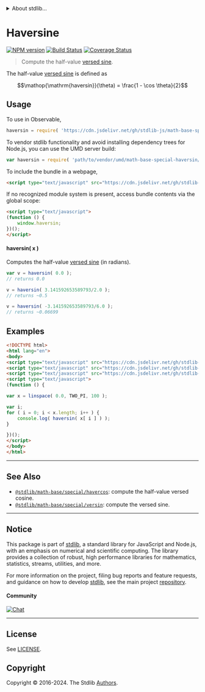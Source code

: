 <!--

@license Apache-2.0

Copyright (c) 2018 The Stdlib Authors.

Licensed under the Apache License, Version 2.0 (the "License");
you may not use this file except in compliance with the License.
You may obtain a copy of the License at

   http://www.apache.org/licenses/LICENSE-2.0

Unless required by applicable law or agreed to in writing, software
distributed under the License is distributed on an "AS IS" BASIS,
WITHOUT WARRANTIES OR CONDITIONS OF ANY KIND, either express or implied.
See the License for the specific language governing permissions and
limitations under the License.

-->


<details>
  <summary>
    About stdlib...
  </summary>
  <p>We believe in a future in which the web is a preferred environment for numerical computation. To help realize this future, we've built stdlib. stdlib is a standard library, with an emphasis on numerical and scientific computation, written in JavaScript (and C) for execution in browsers and in Node.js.</p>
  <p>The library is fully decomposable, being architected in such a way that you can swap out and mix and match APIs and functionality to cater to your exact preferences and use cases.</p>
  <p>When you use stdlib, you can be absolutely certain that you are using the most thorough, rigorous, well-written, studied, documented, tested, measured, and high-quality code out there.</p>
  <p>To join us in bringing numerical computing to the web, get started by checking us out on <a href="https://github.com/stdlib-js/stdlib">GitHub</a>, and please consider <a href="https://opencollective.com/stdlib">financially supporting stdlib</a>. We greatly appreciate your continued support!</p>
</details>

# Haversine

[![NPM version][npm-image]][npm-url] [![Build Status][test-image]][test-url] [![Coverage Status][coverage-image]][coverage-url] <!-- [![dependencies][dependencies-image]][dependencies-url] -->

> Compute the half-value [versed sine][versed-sine].

<section class="intro">

The half-value [versed sine][versed-sine] is defined as

<!-- <equation class="equation" label="eq:haversine" align="center" raw="\operatorname{haversin}(\theta) = \frac{1 - \cos \theta}{2}" alt="Haversed sine."> -->

```math
\mathop{\mathrm{haversin}}(\theta) = \frac{1 - \cos \theta}{2}
```

<!-- <div class="equation" align="center" data-raw-text="\operatorname{haversin}(\theta) = \frac{1 - \cos \theta}{2}" data-equation="eq:haversine">
    <img src="https://cdn.jsdelivr.net/gh/stdlib-js/stdlib@26abdafc2789332d3fcc28c36d4b22669a5fde03/lib/node_modules/@stdlib/math/base/special/haversin/docs/img/equation_haversine.svg" alt="Haversed sine.">
    <br>
</div> -->

<!-- </equation> -->

</section>

<!-- /.intro -->



<section class="usage">

## Usage

To use in Observable,

```javascript
haversin = require( 'https://cdn.jsdelivr.net/gh/stdlib-js/math-base-special-haversin@v0.2.0-umd/browser.js' )
```

To vendor stdlib functionality and avoid installing dependency trees for Node.js, you can use the UMD server build:

```javascript
var haversin = require( 'path/to/vendor/umd/math-base-special-haversin/index.js' )
```

To include the bundle in a webpage,

```html
<script type="text/javascript" src="https://cdn.jsdelivr.net/gh/stdlib-js/math-base-special-haversin@v0.2.0-umd/browser.js"></script>
```

If no recognized module system is present, access bundle contents via the global scope:

```html
<script type="text/javascript">
(function () {
    window.haversin;
})();
</script>
```

#### haversin( x )

Computes the half-value [versed sine][versed-sine] (in radians).

```javascript
var v = haversin( 0.0 );
// returns 0.0

v = haversin( 3.141592653589793/2.0 );
// returns ~0.5

v = haversin( -3.141592653589793/6.0 );
// returns ~0.06699
```

</section>

<!-- /.usage -->

<section class="examples">

## Examples

<!-- eslint no-undef: "error" -->

```html
<!DOCTYPE html>
<html lang="en">
<body>
<script type="text/javascript" src="https://cdn.jsdelivr.net/gh/stdlib-js/array-base-linspace@umd/browser.js"></script>
<script type="text/javascript" src="https://cdn.jsdelivr.net/gh/stdlib-js/constants-float64-two-pi@umd/browser.js"></script>
<script type="text/javascript" src="https://cdn.jsdelivr.net/gh/stdlib-js/math-base-special-haversin@v0.2.0-umd/browser.js"></script>
<script type="text/javascript">
(function () {

var x = linspace( 0.0, TWO_PI, 100 );

var i;
for ( i = 0; i < x.length; i++ ) {
    console.log( haversin( x[ i ] ) );
}

})();
</script>
</body>
</html>
```

</section>

<!-- /.examples -->

<!-- Section for related `stdlib` packages. Do not manually edit this section, as it is automatically populated. -->

<section class="related">

* * *

## See Also

-   <span class="package-name">[`@stdlib/math-base/special/havercos`][@stdlib/math/base/special/havercos]</span><span class="delimiter">: </span><span class="description">compute the half-value versed cosine.</span>
-   <span class="package-name">[`@stdlib/math-base/special/versin`][@stdlib/math/base/special/versin]</span><span class="delimiter">: </span><span class="description">compute the versed sine.</span>

</section>

<!-- /.related -->

<!-- Section for all links. Make sure to keep an empty line after the `section` element and another before the `/section` close. -->


<section class="main-repo" >

* * *

## Notice

This package is part of [stdlib][stdlib], a standard library for JavaScript and Node.js, with an emphasis on numerical and scientific computing. The library provides a collection of robust, high performance libraries for mathematics, statistics, streams, utilities, and more.

For more information on the project, filing bug reports and feature requests, and guidance on how to develop [stdlib][stdlib], see the main project [repository][stdlib].

#### Community

[![Chat][chat-image]][chat-url]

---

## License

See [LICENSE][stdlib-license].


## Copyright

Copyright &copy; 2016-2024. The Stdlib [Authors][stdlib-authors].

</section>

<!-- /.stdlib -->

<!-- Section for all links. Make sure to keep an empty line after the `section` element and another before the `/section` close. -->

<section class="links">

[npm-image]: http://img.shields.io/npm/v/@stdlib/math-base-special-haversin.svg
[npm-url]: https://npmjs.org/package/@stdlib/math-base-special-haversin

[test-image]: https://github.com/stdlib-js/math-base-special-haversin/actions/workflows/test.yml/badge.svg?branch=v0.2.0
[test-url]: https://github.com/stdlib-js/math-base-special-haversin/actions/workflows/test.yml?query=branch:v0.2.0

[coverage-image]: https://img.shields.io/codecov/c/github/stdlib-js/math-base-special-haversin/main.svg
[coverage-url]: https://codecov.io/github/stdlib-js/math-base-special-haversin?branch=main

<!--

[dependencies-image]: https://img.shields.io/david/stdlib-js/math-base-special-haversin.svg
[dependencies-url]: https://david-dm.org/stdlib-js/math-base-special-haversin/main

-->

[chat-image]: https://img.shields.io/gitter/room/stdlib-js/stdlib.svg
[chat-url]: https://app.gitter.im/#/room/#stdlib-js_stdlib:gitter.im

[stdlib]: https://github.com/stdlib-js/stdlib

[stdlib-authors]: https://github.com/stdlib-js/stdlib/graphs/contributors

[umd]: https://github.com/umdjs/umd
[es-module]: https://developer.mozilla.org/en-US/docs/Web/JavaScript/Guide/Modules

[deno-url]: https://github.com/stdlib-js/math-base-special-haversin/tree/deno
[deno-readme]: https://github.com/stdlib-js/math-base-special-haversin/blob/deno/README.md
[umd-url]: https://github.com/stdlib-js/math-base-special-haversin/tree/umd
[umd-readme]: https://github.com/stdlib-js/math-base-special-haversin/blob/umd/README.md
[esm-url]: https://github.com/stdlib-js/math-base-special-haversin/tree/esm
[esm-readme]: https://github.com/stdlib-js/math-base-special-haversin/blob/esm/README.md
[branches-url]: https://github.com/stdlib-js/math-base-special-haversin/blob/main/branches.md

[stdlib-license]: https://raw.githubusercontent.com/stdlib-js/math-base-special-haversin/main/LICENSE

[versed-sine]: https://en.wikipedia.org/wiki/Versine

<!-- <related-links> -->

[@stdlib/math/base/special/havercos]: https://github.com/stdlib-js/math-base-special-havercos/tree/umd

[@stdlib/math/base/special/versin]: https://github.com/stdlib-js/math-base-special-versin/tree/umd

<!-- </related-links> -->

</section>

<!-- /.links -->
